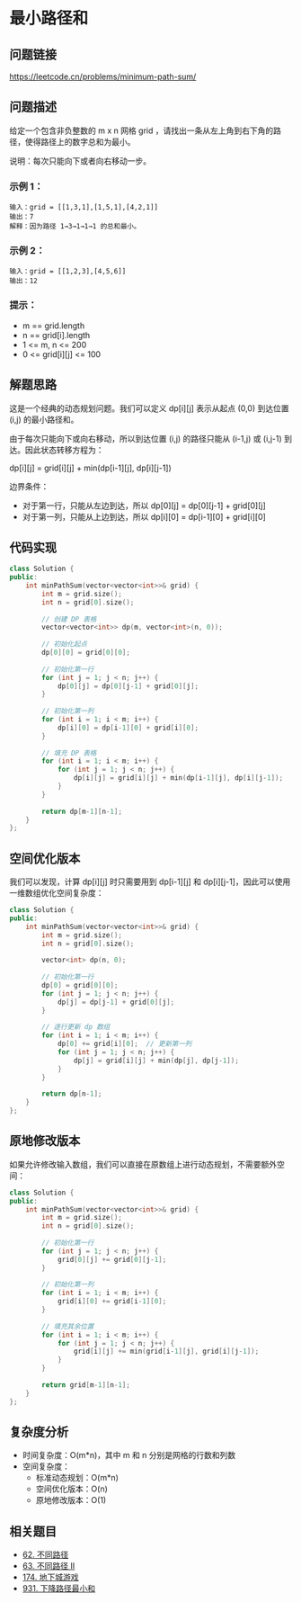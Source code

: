 # 最小路径和

## 问题链接
https://leetcode.cn/problems/minimum-path-sum/

## 问题描述
给定一个包含非负整数的 m x n 网格 grid ，请找出一条从左上角到右下角的路径，使得路径上的数字总和为最小。

说明：每次只能向下或者向右移动一步。

### 示例 1：
```
输入：grid = [[1,3,1],[1,5,1],[4,2,1]]
输出：7
解释：因为路径 1→3→1→1→1 的总和最小。
```

### 示例 2：
```
输入：grid = [[1,2,3],[4,5,6]]
输出：12
```

### 提示：
- m == grid.length
- n == grid[i].length
- 1 <= m, n <= 200
- 0 <= grid[i][j] <= 100

## 解题思路

这是一个经典的动态规划问题。我们可以定义 dp[i][j] 表示从起点 (0,0) 到达位置 (i,j) 的最小路径和。

由于每次只能向下或向右移动，所以到达位置 (i,j) 的路径只能从 (i-1,j) 或 (i,j-1) 到达。因此状态转移方程为：

dp[i][j] = grid[i][j] + min(dp[i-1][j], dp[i][j-1])

边界条件：
- 对于第一行，只能从左边到达，所以 dp[0][j] = dp[0][j-1] + grid[0][j]
- 对于第一列，只能从上边到达，所以 dp[i][0] = dp[i-1][0] + grid[i][0]

## 代码实现

```cpp
class Solution {
public:
    int minPathSum(vector<vector<int>>& grid) {
        int m = grid.size();
        int n = grid[0].size();
        
        // 创建 DP 表格
        vector<vector<int>> dp(m, vector<int>(n, 0));
        
        // 初始化起点
        dp[0][0] = grid[0][0];
        
        // 初始化第一行
        for (int j = 1; j < n; j++) {
            dp[0][j] = dp[0][j-1] + grid[0][j];
        }
        
        // 初始化第一列
        for (int i = 1; i < m; i++) {
            dp[i][0] = dp[i-1][0] + grid[i][0];
        }
        
        // 填充 DP 表格
        for (int i = 1; i < m; i++) {
            for (int j = 1; j < n; j++) {
                dp[i][j] = grid[i][j] + min(dp[i-1][j], dp[i][j-1]);
            }
        }
        
        return dp[m-1][n-1];
    }
};
```

## 空间优化版本

我们可以发现，计算 dp[i][j] 时只需要用到 dp[i-1][j] 和 dp[i][j-1]，因此可以使用一维数组优化空间复杂度：

```cpp
class Solution {
public:
    int minPathSum(vector<vector<int>>& grid) {
        int m = grid.size();
        int n = grid[0].size();
        
        vector<int> dp(n, 0);
        
        // 初始化第一行
        dp[0] = grid[0][0];
        for (int j = 1; j < n; j++) {
            dp[j] = dp[j-1] + grid[0][j];
        }
        
        // 逐行更新 dp 数组
        for (int i = 1; i < m; i++) {
            dp[0] += grid[i][0];  // 更新第一列
            for (int j = 1; j < n; j++) {
                dp[j] = grid[i][j] + min(dp[j], dp[j-1]);
            }
        }
        
        return dp[n-1];
    }
};
```

## 原地修改版本

如果允许修改输入数组，我们可以直接在原数组上进行动态规划，不需要额外空间：

```cpp
class Solution {
public:
    int minPathSum(vector<vector<int>>& grid) {
        int m = grid.size();
        int n = grid[0].size();
        
        // 初始化第一行
        for (int j = 1; j < n; j++) {
            grid[0][j] += grid[0][j-1];
        }
        
        // 初始化第一列
        for (int i = 1; i < m; i++) {
            grid[i][0] += grid[i-1][0];
        }
        
        // 填充其余位置
        for (int i = 1; i < m; i++) {
            for (int j = 1; j < n; j++) {
                grid[i][j] += min(grid[i-1][j], grid[i][j-1]);
            }
        }
        
        return grid[m-1][n-1];
    }
};
```

## 复杂度分析

- 时间复杂度：O(m*n)，其中 m 和 n 分别是网格的行数和列数
- 空间复杂度：
  - 标准动态规划：O(m*n)
  - 空间优化版本：O(n)
  - 原地修改版本：O(1)

## 相关题目
- [62. 不同路径](https://leetcode.cn/problems/unique-paths/)
- [63. 不同路径 II](https://leetcode.cn/problems/unique-paths-ii/)
- [174. 地下城游戏](https://leetcode.cn/problems/dungeon-game/)
- [931. 下降路径最小和](https://leetcode.cn/problems/minimum-falling-path-sum/)